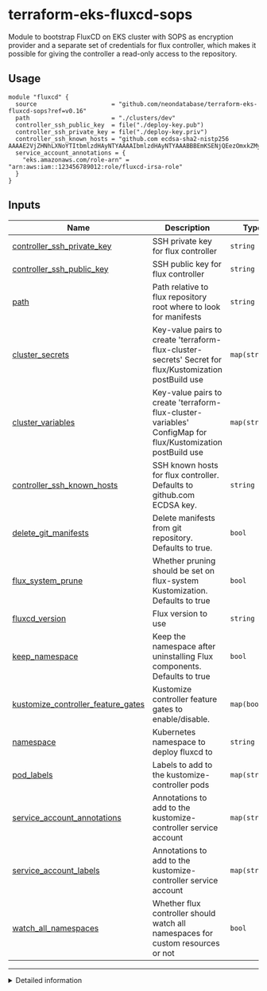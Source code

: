 # terraform-eks-fluxcd-sops
Module to bootstrap FluxCD on EKS cluster with SOPS as encryption provider and a separate
set of credentials for flux controller, which makes it possible for giving the controller
a read-only access to the repository.

## Usage

```hcl
module "fluxcd" {
  source                     = "github.com/neondatabase/terraform-eks-fluxcd-sops?ref=v0.16"
  path                       = "./clusters/dev"
  controller_ssh_public_key  = file("./deploy-key.pub")
  controller_ssh_private_key = file("./deploy-key.priv")
  controller_ssh_known_hosts = "github.com ecdsa-sha2-nistp256 AAAAE2VjZHNhLXNoYTItbmlzdHAyNTYAAAAIbmlzdHAyNTYAAABBBEmKSENjQEezOmxkZMy7opKgwFB9nkt5YRrYMjNuG5N87uRgg6CLrbo5wAdT/y6v0mKV0U2w0WZ2YB/++Tpockg="
  service_account_annotations = {
    "eks.amazonaws.com/role-arn" = "arn:aws:iam::123456789012:role/fluxcd-irsa-role"
  }
}
```

<!-- BEGIN_TF_DOCS -->

## Inputs

| Name | Description | Type | Default | Required |
|------|-------------|------|---------|:--------:|
| <a name="input_controller_ssh_private_key"></a> [controller\_ssh\_private\_key](#input\_controller\_ssh\_private\_key) | SSH private key for flux controller | `string` | n/a | yes |
| <a name="input_controller_ssh_public_key"></a> [controller\_ssh\_public\_key](#input\_controller\_ssh\_public\_key) | SSH public key for flux controller | `string` | n/a | yes |
| <a name="input_path"></a> [path](#input\_path) | Path relative to flux repository root where to look for manifests | `string` | n/a | yes |
| <a name="input_cluster_secrets"></a> [cluster\_secrets](#input\_cluster\_secrets) | Key-value pairs to create 'terraform-flux-cluster-secrets' Secret for flux/Kustomization postBuild use | `map(string)` | `{}` | no |
| <a name="input_cluster_variables"></a> [cluster\_variables](#input\_cluster\_variables) | Key-value pairs to create 'terraform-flux-cluster-variables' ConfigMap for flux/Kustomization postBuild use | `map(string)` | `{}` | no |
| <a name="input_controller_ssh_known_hosts"></a> [controller\_ssh\_known\_hosts](#input\_controller\_ssh\_known\_hosts) | SSH known hosts for flux controller. Defaults to github.com ECDSA key. | `string` | `"github.com ecdsa-sha2-nistp256 AAAAE2VjZHNhLXNoYTItbmlzdHAyNTYAAAAIbmlzdHAyNTYAAABBBEmKSENjQEezOmxkZMy7opKgwFB9nkt5YRrYMjNuG5N87uRgg6CLrbo5wAdT/y6v0mKV0U2w0WZ2YB/++Tpockg="` | no |
| <a name="input_delete_git_manifests"></a> [delete\_git\_manifests](#input\_delete\_git\_manifests) | Delete manifests from git repository. Defaults to true. | `bool` | `true` | no |
| <a name="input_flux_system_prune"></a> [flux\_system\_prune](#input\_flux\_system\_prune) | Whether pruning should be set on flux-system Kustomization. Defaults to true | `bool` | `true` | no |
| <a name="input_fluxcd_version"></a> [fluxcd\_version](#input\_fluxcd\_version) | Flux version to use | `string` | `"v2.3.0"` | no |
| <a name="input_keep_namespace"></a> [keep\_namespace](#input\_keep\_namespace) | Keep the namespace after uninstalling Flux components. Defaults to true | `bool` | `true` | no |
| <a name="input_kustomize_controller_feature_gates"></a> [kustomize\_controller\_feature\_gates](#input\_kustomize\_controller\_feature\_gates) | Kustomize controller feature gates to enable/disable. | `map(bool)` | <pre>{<br>  "StrictPostBuildSubstitutions": true<br>}</pre> | no |
| <a name="input_namespace"></a> [namespace](#input\_namespace) | Kubernetes namespace to deploy fluxcd to | `string` | `"flux-system"` | no |
| <a name="input_pod_labels"></a> [pod\_labels](#input\_pod\_labels) | Labels to add to the kustomize-controller pods | `map(string)` | `{}` | no |
| <a name="input_service_account_annotations"></a> [service\_account\_annotations](#input\_service\_account\_annotations) | Annotations to add to the kustomize-controller service account | `map(string)` | `{}` | no |
| <a name="input_service_account_labels"></a> [service\_account\_labels](#input\_service\_account\_labels) | Annotations to add to the kustomize-controller service account | `map(string)` | `{}` | no |
| <a name="input_watch_all_namespaces"></a> [watch\_all\_namespaces](#input\_watch\_all\_namespaces) | Whether flux controller should watch all namespaces for custom resources or not | `bool` | `true` | no |

* * *
<details>
<summary>Detailed information</summary>
## Resources

| Name | Type |
|------|------|
| [flux_bootstrap_git.this](https://registry.terraform.io/providers/fluxcd/flux/1.5.1/docs/resources/bootstrap_git) | resource |
| [kubernetes_config_map.flux_cluster_variables](https://registry.terraform.io/providers/hashicorp/kubernetes/2.36.0/docs/resources/config_map) | resource |
| [kubernetes_namespace.flux_system_ns](https://registry.terraform.io/providers/hashicorp/kubernetes/2.36.0/docs/resources/namespace) | resource |
| [kubernetes_secret.flux_cluster_secrets](https://registry.terraform.io/providers/hashicorp/kubernetes/2.36.0/docs/resources/secret) | resource |
| [kubernetes_secret.flux_system_secret](https://registry.terraform.io/providers/hashicorp/kubernetes/2.36.0/docs/resources/secret) | resource |
| [terraform_data.fluxcd_reprovision](https://registry.terraform.io/providers/hashicorp/terraform/latest/docs/resources/data) | resource |

</details>
<!-- END_TF_DOCS -->

